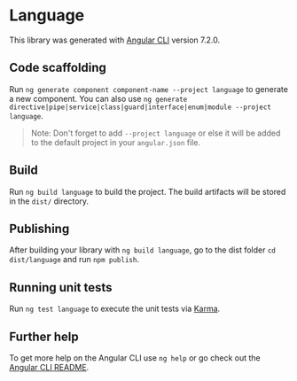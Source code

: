 # Language

This library was generated with [Angular CLI](https://github.com/angular/angular-cli) version 7.2.0.

## Code scaffolding

Run `ng generate component component-name --project language` to generate a new component. You can also use `ng generate directive|pipe|service|class|guard|interface|enum|module --project language`.

> Note: Don't forget to add `--project language` or else it will be added to the default project in your `angular.json` file.

## Build

Run `ng build language` to build the project. The build artifacts will be stored in the `dist/` directory.

## Publishing

After building your library with `ng build language`, go to the dist folder `cd dist/language` and run `npm publish`.

## Running unit tests

Run `ng test language` to execute the unit tests via [Karma](https://karma-runner.github.io).

## Further help

To get more help on the Angular CLI use `ng help` or go check out the [Angular CLI README](https://github.com/angular/angular-cli/blob/master/README.md).
